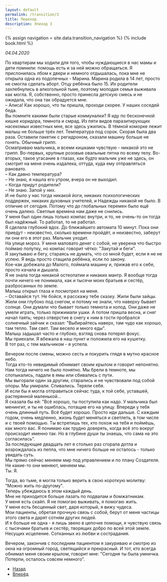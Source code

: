```yaml
---
layout: default
permalink: /transition/3
title: Переход
description: Эпизод 3
---
```

{% assign navigation  = site.data.transition_navigation %}
{% include book.html %}

*04.04.2020*

По квартирам мы ходили для того, чтобы нуждающиеся в нас мамы и дети помнили: помощь есть и за ней можно обращаться.
Я прислонилась лбом к двери и немного отдышалась, пока мне не открыла одна из подопечных - Марина. Марина родила в 14 лет, просто не смогла сделать аборт. Отцу ребёнка было 15. Их родители захлебнулись в алкогольной тьме, поэтому молодая семья выживала как могла. Я, собственно, просто принесла детскую смесь и не ожидала, что она так обрадуется мне.  
– Алиса! Как хорошо, что ты пришла, проходи скорее. У наших соседей беда.  
Вы помните какими были старые коммуналки? Я иду по бесконечной кишке коридора, темнота и смрад. Из пяти видов паразитирующих насекомых известных мне, все здесь ужились. В тёмной коморке лежит малыш не больше трёх лет. Температура под сорок. Скорая была два раза. Оставили пакетик с регидроном, сказали машину больше не гонять. Обычный грипп.  
Осматриваю мальчика, и всеми кишками чувствую - никакой это не грипп. Во-первых, крупные розовые овальные пятна по всему телу. Во-вторых, такое угасание в глазах, как будто мальчик уже не здесь, он смотрит на меня очень издалека, оттуда, куда ему отправляться рановато.  
– Как давно температура?  
– Не знаю, я нашла его утром, вчера он не выходил.  
– Когда придут родители?  
– Не знаю. Запой у них.  
И не было у нас тогда никакой йоги, никаких психологических поддержек, никаких духовных учителей, и Надежды никакой не было. В отличие от сегодня. Потому что до глобальных перемен было ещё очень далеко. Светлые времена нам даже не снились.  
У меня был один лишь только компас внутри, и то, не очень-то он тогда был надёжный. То работал, то не работал.  
Я сделала глубокий вдох. До ближайшего автомата 10 минут. Пока они приедут - неизвестно, сколько времени пройдёт, и неизвестно, заберут ли они его в этот раз. Мальчик уходит.  
На улице мороз. У меня маловато денег с собой, не уверена что быстро поймаю попутку, но компас говорит чётко: "Закутай и беги".  
Я закутываю и бегу, стараясь не думать, что со мной будет, если я не не успею. Я ведь просто стащила ребёнка, если по закону.  
Кое-как добежала до Малого, поймала машину и, прижав его к себе, просто качала и дышала.  
Я не знала тогда никакой остеопатии и никаких мантр. Я вообще тогда почти ничего не понимала, как и тысячи моих братьев и сестёр, разбросанных по земле.  
Малыш открыл глаза и посмотрел на меня.  
– Оставайся тут. Не бойся, я расскажу тебе сказку. Жили были зайцы. Жили они глубоко под снегом, и потому не знали, что наверху бывает солнце. Они думали что бывает только темнота и холод. Они даже не умели играть, только прижимали ушки. А потом пришла весна, и снег начал таять; через отверстие в снегу к ним в гости пробрался солнечный зайчик и сказал: "Выбирайтесь наверх, там чудо как хорошо, там тепло. Там свет. Там весело и много еды".  
Малыш задышал часто и глубоко, взгляд снова потерял фокус.  
Мы приехали. Я вбежала в наш пункт и положила его на кушетку.  
В тот раз, с тем мальчиком - я успела.  

Вечером после смены, можно сесть и покурить глядя в мутно красное небо.  
Тогда кто-то невидимый обнимает своим крылом и говорит непонятно.  
Нам тогда ничего не было понятно. Мы брели в темноте, мы спотыкались, падали в ямы или сбивались с пути.  
Мы выгорали один за другим, старались и не чувствовали под собой опоры. Мы умирали. Спивались. Теряли себя.  
И если бы я могла отправиться сейчас туда, к той себе, уставшей, растерянной маленькой...  
Я сказала бы ей: "Всё хорошо, ты поступила как надо. У мальчика был менингит, и ты не ошиблась, потащив его на улицу. Впереди у тебя очень длинный путь. Всё будет хорошо. Просто иди дальше. С каждым годом, очень медленно, жизнь будет меняться и светлеть, в том числе и с твоей помощью. Ты встретишь тех, кто похож на тебя и поймёшь, как много вас. Я понимаю как трудно доверять, когда всё это вокруг происходит именно так. Но в глубине души ты знаешь, что сама на это согласилась".  
За последующие двадцать лет я столько раз сгорала дотла и возрождалась из пепла, что мне ничего больше не осталось - только увидать суть.  
Мы прямо сейчас меняем мир под управлением и по плану Создателя.  
Не какие-то они меняют, меняем мы.  
Ты. Я.

Тогда, во тьме, я могла только верить в свою короткую молитву:  
"Можно жить по-другому".  
Теперь убеждаюсь в этом каждый день.  
Мне не приходится больше лазать по подвалам и бомжатникам.  
У меня есть скайп. Я не помогаю выживать, я помогаю жить.  
У меня есть бесценный свет, даря который, я вижу чудеса.  
Мои пациенты, обретая прочную связь с собой, берут от меня частицы этого света и дарят сотням других людей.  
И я больше не одна - я лишь звено в цепочке помощи, я чувствую связь с тысячами братьев и сестёр, творящих добро по всей этой земле. Несущих исцеление. Сотканных из любви и сострадания.

Вечером, закончив с последним пациентом я закуриваю и смотрю из окна на огромный город, светящийся и прекрасный. И тот, кто всегда обнимал меня своим крылом, говорит мне: "Сегодня ты была умничка. Потерпи, осталось совсем немного".

<nav aria-label="pagination">
  <ul class="pagination justify-content-center">
    <li class="page-item">
      <a class="page-link" href="/transition/2"><i class="bi bi-arrow-left"></i> Назад</a>
    </li>
    <li class="page-item">
      <a class="page-link" href="/transition/4">Вперёд <i class="bi bi-arrow-right"></i></a>
    </li>
  </ul>
</nav>